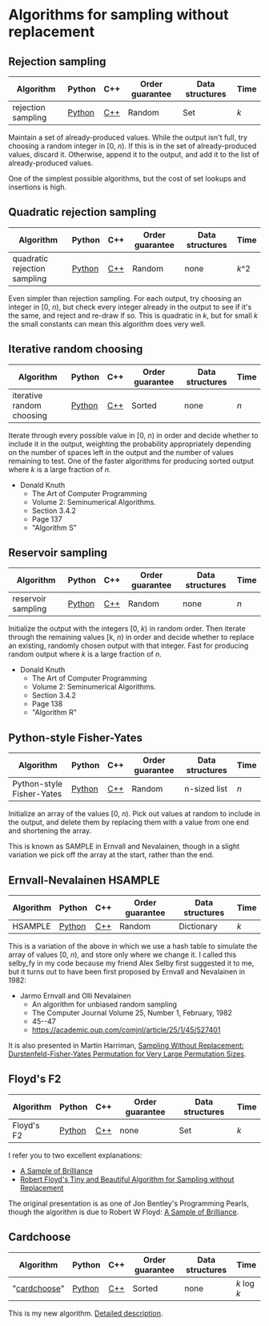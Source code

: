 # Algorithms for sampling without replacement

## Rejection sampling

Algorithm | Python | C++ | Order guarantee | Data structures | Time
----|----|----|----|----|----
rejection sampling | [Python](python/algorithms/rejectionsample.py) | [C++](cpp/rejectionsample.cpp) | Random | Set | _k_

Maintain a set of already-produced values. While the output isn't full,
try choosing a random integer in [0, _n_). If this is in the set of already-produced
values, discard it. Otherwise, append it to the output, and add it to the list of
already-produced values.

One of the simplest possible algorithms, but the cost of set lookups and insertions
is high.

## Quadratic rejection sampling

Algorithm | Python | C++ | Order guarantee | Data structures | Time
----|----|----|----|----|----
quadratic rejection sampling | [Python](python/algorithms/quadraticreject.py) | [C++](cpp/quadraticreject.cpp) | Random | none | _k_^2

Even simpler than rejection sampling. For each output, try choosing
an integer in [0, _n_), but check every integer already in the output to see if
it's the same, and reject and re-draw if so. This is quadratic in _k_, but for small
_k_ the small constants can mean this algorithm does very well.

## Iterative random choosing

Algorithm | Python | C++ | Order guarantee | Data structures | Time
----|----|----|----|----|----
iterative random choosing | [Python](python/algorithms/iterativechoose.py) | [C++](cpp/iterativechoose.cpp) | Sorted | none | _n_

Iterate through every possible value in [0, _n_) in order and decide whether to include it in the
output, weighting the probability appropriately depending on the number of spaces left in the output
and the number of values remaining to test. One of the faster algorithms for producing sorted output
where _k_ is a large fraction of _n_.

* Donald Knuth
    * The Art of Computer Programming
    * Volume 2: Seminumerical Algorithms.
    * Section 3.4.2
    * Page 137
    * "Algorithm S"

## Reservoir sampling

Algorithm | Python | C++ | Order guarantee | Data structures | Time
----|----|----|----|----|----
reservoir sampling | [Python](python/algorithms/reservoirsample.py) | [C++](cpp/reservoirsample.cpp) | Random | none | _n_

Initialize the output with the integers [0, _k_) in random order.
Then iterate through the remaining values [k, _n_) in order and decide
whether to replace an existing, randomly chosen output with that integer.
Fast for producing random output where _k_ is a large fraction of _n_.

* Donald Knuth
    * The Art of Computer Programming
    * Volume 2: Seminumerical Algorithms.
    * Section 3.4.2
    * Page 138
    * "Algorithm R"

## Python-style Fisher-Yates

Algorithm | Python | C++ | Order guarantee | Data structures | Time
----|----|----|----|----|----
Python-style Fisher-Yates | [Python](python/algorithms/fisheryates.py) | [C++](cpp/fisheryates.cpp) | Random | n-sized list | _n_

Initialize an array of the values [0, _n_). Pick out values at random to include
in the output, and delete them by replacing them with a value from one end and
shortening the array.

This is known as SAMPLE in Ernvall and Nevalainen, though in a slight variation
we pick off the array at the start, rather than the end.

## Ernvall-Nevalainen HSAMPLE

Algorithm | Python | C++ | Order guarantee | Data structures | Time
----|----|----|----|----|----
HSAMPLE | [Python](python/algorithms/selby_fy.py) | [C++](cpp/selby_fy.cpp) | Random | Dictionary | _k_

This is a variation of the above in which we use a hash table to simulate the array
of values [0, _n_), and store only where we change it. I called this selby_fy in my
code because my friend Alex Selby first suggested it to me, but it turns out to have been
first proposed by Ernvall and Nevalainen in 1982:

* Jarmo Ernvall and Olli Nevalainen
    * An algorithm for unbiased random sampling
    * The Computer Journal Volume 25, Number 1, February, 1982
    * 45--47
    * https://academic.oup.com/comjnl/article/25/1/45/527401

It is also presented in Martin Harriman, [Sampling Without Replacement: Durstenfeld-Fisher-Yates
Permutation for Very Large Permutation
Sizes](https://www.tdcommons.org/cgi/viewcontent.cgi?article=1485&context=dpubs_series).

## Floyd's F2

Algorithm | Python | C++ | Order guarantee | Data structures | Time
----|----|----|----|----|----
Floyd's F2 | [Python](python/algorithms/floydf2.py) | [C++](cpp/floydf2.cpp) | none | Set | _k_

I refer you to two excellent explanations:

* [A Sample of Brilliance](https://blog.acolyer.org/2018/01/30/a-sample-of-brilliance/)
* [Robert Floyd's Tiny and Beautiful Algorithm for Sampling without Replacement](http://www.nowherenearithaca.com/2013/05/robert-floyds-tiny-and-beautiful.html)

The original presentation is as one of Jon Bentley's Programming Pearls, though the algorithm is due to Robert W Floyd: [A Sample of Brilliance](https://doi.org/10.1145/30401.315746).

## Cardchoose

Algorithm | Python | C++ | Order guarantee | Data structures | Time
----|----|----|----|----|----
"[cardchoose](cardchoose.md)" | [Python](python/algorithms/cardchoose.py) | [C++](cpp/cardchoose.cpp) | Sorted | none | _k_ log _k_

This is my new algorithm. [Detailed description](cardchoose.md).
